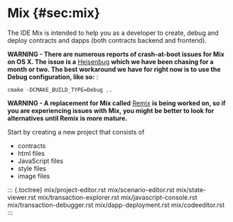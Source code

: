 Mix {#sec:mix}
===

The IDE Mix is intended to help you as a developer to create, debug and
deploy contracts and dapps (both contracts backend and frontend).

**WARNING - There are numerous reports of crash-at-boot issues for Mix
on OS X. The issue is a**
[Heisenbug](https://en.wikipedia.org/wiki/Heisenbug) **which we have
been chasing for a month or two. The best workaround we have for right
now is to use the Debug configuration, like so:** :

    cmake -DCMAKE_BUILD_TYPE=Debug ..

**WARNING - A replacement for Mix called**
[Remix](https://blog.ethereum.org/2016/05/04/c-dev-update-announcing-remix/)
**is being worked on, so if you are experiencing issues with Mix, you
might be better to look for alternatives until Remix is more mature.**

Start by creating a new project that consists of

-   contracts
-   html files
-   JavaScript files
-   style files
-   image files

::: {.toctree}
mix/project-editor.rst mix/scenario-editor.rst mix/state-viewer.rst
mix/transaction-explorer.rst mix/javascript-console.rst
mix/transaction-debugger.rst mix/dapp-deployment.rst mix/codeeditor.rst
:::
